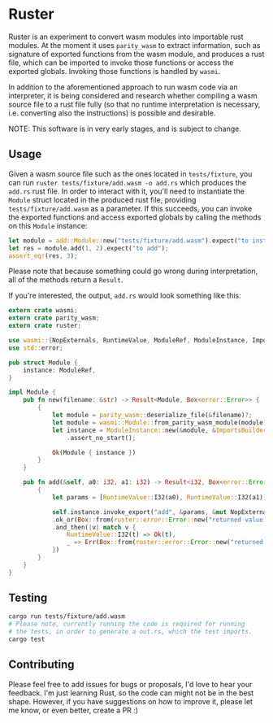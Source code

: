 # Ruster
Ruster is an experiment to convert wasm modules into importable rust modules. 
At the moment it uses `parity_wasm` to extract information, such as signature of
exported functions from the wasm module, and produces a rust file, which can be imported
to invoke those functions or access the exported globals. Invoking those functions is handled
by `wasmi`.

In addition to the aforementioned approach to run wasm code via an interpreter, it is being
considered and research whether compiling a wasm source file to a rust file fully (so that no
runtime interpretation is necessary, i.e. converting also the instructions) is possible and desirable.

NOTE: This software is in very early stages, and is subject to change.

## Usage
Given a wasm source file such as the ones located in `tests/fixture`, you can run
`ruster tests/fixture/add.wasm -o add.rs` which produces the `add.rs` rust file. In order
to interact with it, you'll need to instantiate the `Module` struct located in the produced
rust file, providing `tests/fixture/add.wasm` as a parameter. If this succeeds, you can
invoke the exported functions and access exported globals by calling the methods on
this `Module` instance:

```rust
let module = add::Module::new("tests/fixture/add.wasm").expect("to instantiate module");
let res = module.add(1, 2).expect("to add");
assert_eq!(res, 3);
```

Please note that because something could go wrong during interpretation, all of the methods
return a `Result`.

If you're interested, the output, `add.rs` would look something like this:
```rust
extern crate wasmi;
extern crate parity_wasm;
extern crate ruster;

use wasmi::{NopExternals, RuntimeValue, ModuleRef, ModuleInstance, ImportsBuilder};
use std::error;

pub struct Module {
    instance: ModuleRef,
}

impl Module {
    pub fn new(filename: &str) -> Result<Module, Box<error::Error>> {
        {
            let module = parity_wasm::deserialize_file(&filename)?;
            let module = wasmi::Module::from_parity_wasm_module(module)?;
            let instance = ModuleInstance::new(&module, &ImportsBuilder::default())?
                .assert_no_start();

            Ok(Module { instance })
        }
    }

    pub fn add(&self, a0: i32, a1: i32) -> Result<i32, Box<error::Error>> {
        {
            let params = [RuntimeValue::I32(a0), RuntimeValue::I32(a1)];

            self.instance.invoke_export("add", &params, &mut NopExternals)?
            .ok_or(Box::from(ruster::error::Error::new("returned value is empty")))
            .and_then(|v| match v {
                RuntimeValue::I32(t) => Ok(t),
                _ => Err(Box::from(ruster::error::Error::new("returned value has invalid type")))
            })
        }
    }
}
```

## Testing
```bash
cargo run tests/fixture/add.wasm
# Please note, currently running the code is required for running
# the tests, in order to generate a out.rs, which the test imports.
cargo test
```

## Contributing
Please feel free to add issues for bugs or proposals, I'd love to hear your feedback.
I'm just learning Rust, so the code can might not be in the best shape.
However, if you have suggestions on how to improve it, please let me know, or even better, create a PR :)
